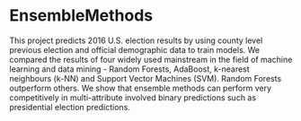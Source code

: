 # EnsembleMethods

This project predicts 2016 U.S. election results by using county level previous election and official demographic data to train models. We compared the results of four widely used mainstream in the field of machine learning and data mining - Random Forests, AdaBoost, k-nearest neighbours (k-NN) and Support Vector Machines (SVM). Random Forests outperform others. We show that ensemble methods can perform very competitively in multi-attribute involved binary predictions such as presidential election predictions.
